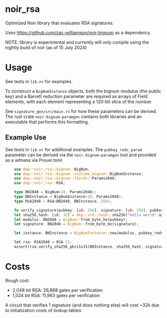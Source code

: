 # noir_rsa

Optimized Noir library that evaluates RSA signatures.

Uses https://github.com/zac-williamson/noir-bignum as a dependency.

NOTE: library is experimental and currently will only compile using the nightly build of noir (as of 15 July 2024)

# Usage

See tests in `lib.nr` for examples.

To construct a `BigNumInstance` objects, both the bignum modulus (the public key) and a Barrett reduction parameter are required as arrays of Field elements, with each element representing a 120-bit slice of the number.

See `signature_gen/src/main.rs` for how these parameters can be derived. The rust crate `noir-bignum-paramgen` contains both libraries and an executable that performs this formatting.

## Example Use

See tests in `lib.nr` for additional examples. The `pubkey_redc_param` parameter can be derived via the `noir-bignum-paramgen` tool and provided as a witness via Prover.toml

```rust
    use dep::noir_rsa::bignum::BigNum;
    use dep::noir_rsa::bignum::runtime_bignum::BigNumInstance;
    use dep::noir_rsa::bignum::fields::Params2048;
    use dep::noir_rsa::RSA;

    type BN2048 = BigNum<18, Params2048>;
    type BNInstance = BigNumInstance<18, Params2048>;
    type RSA2048 = RSA<BN2048, BNInstance, 256>;

    fn verify_signature(pubkey: [u8; 256], signature: [u8; 256], pubkey_redc_param: BN2048)
    let sha256_hash: [u8; 32] = dep::std::hash::sha256("hello world".as_bytes());
    let modulus: BN2048 = BigNum::from_byte_be(pubkey);
    let signature: BN2048 = BigNum::from_byte_be(signature);

    let instance: BNInstance = BigNumInstance::new(modulus, pubkey_redc_param);

    let rsa: RSA2048 = RSA {};
    assert(rsa.verify_sha256_pkcs1v15(BNInstance, sha256_hash, signature));
```

# Costs

Rough cost:

- 2,048 bit RSA: 26,888 gates per verification
- 1,024 bit RSA: 11,983 gates per verification

A circuit that verifies 1 signature (and does nothing else) will cost ~32k due to initialization costs of lookup tables
